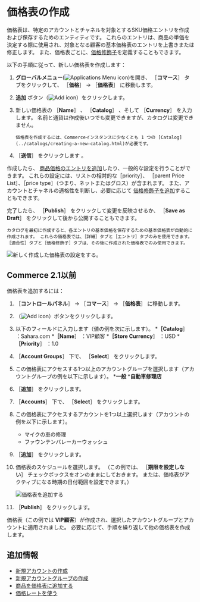 # 価格表の作成

価格表は、特定のアカウントとチャネルを対象とするSKU価格エントリを作成および保存するためのエンティティです。 これらのエントリは、商品の単価を決定する際に使用され、対象となる顧客の基本価格表のエントリを上書きまたは修正します。 また、価格表ごとに、[価格修飾子](./using-price-modifiers.md)を定義することもできます。

以下の手順に従って、新しい価格表を作成します：

1. **グローバルメニュー**(![Applications Menu icon](../images/icon-applications-menu.png))を開き、 ［**コマース**］ タブをクリックして、 ［**価格**］ &rarr; ［**価格表**］ に移動します。

1. **追加** ボタン（![Add icon](../images/icon-add.png)）をクリックします。

1. 新しい価格表の ［**Name**］ 、 ［**Catalog**］ 、そして ［**Currency**］ を入力します。 名前と通貨は作成後いつでも変更できますが、カタログは変更できません。

   ```{note}
   価格表を作成するには、Commerceインスタンスに少なくとも 1 つの [Catalog] (../catalogs/creating-a-new-catalog.html)が必要です。
   ```

1. ［**送信**］ をクリックします 。

作成したら、 [商品価格のエントリを追加](./adding-products-to-a-price-list.md)したり、一般的な設定を行うことができます。 これらの設定には、リストの相対的な［priority］、 ［parent Price List］、［price type］（つまり、ネットまたはグロス）が含まれます。 また、アカウントとチャネルの適格性を判断し、必要に応じて [価格修飾子を追加](./using-price-modifiers.md)することもできます。

完了したら、 ［**Publish**］ をクリックして変更を反映させるか、 ［**Save as Draft**］ をクリックして後から公開することもできます。

```{note}
カタログを最初に作成すると、各エントリの基本価格を保存するための基本価格表が自動的に作成されます。 これらの価格表では、［詳細］タブと［エントリ］タブのみを使用できます。 ［適合性］タブと［価格修飾子］タブは、その後に作成された価格表でのみ使用できます。
```

![新しく作成した価格表の設定をする。](./creating-a-price-list/images/02.png)

## Commerce 2.1以前

価格表を追加するには：

1. ［**コントロールパネル**］ → ［**コマース**］ → ［**価格表**］ に移動します。
1. （![Add icon](../images/icon-add.png)）ボタンをクリックします。
1. 以下のフィールドに入力します（値の例を次に示します）。
    ***［Catalog**］ ：Sahara.com
    ***［Name**］ ：VIP顧客
    ***［Store Currency**］ ：USD
    ***［Priority**］ ：1.0
1. ［**Account Groups**］ 下で、 ［**Select**］ をクリックします。
1. この価格表にアクセスする1つ以上のアカウントグループを選択します（アカウントグループの例を以下に示します）。
    ***一般**
    ***自動車修理店**
1. ［**追加**］ をクリックします。
1. ［**Accounts**］ 下で、 ［**Select**］ をクリックします。
1. この価格表にアクセスするアカウントを1つ以上選択します（アカウントの例を以下に示します）。
    * マイクの車の修理
    * ファウンテンバレーカーウォッシュ
1. ［**追加**］ をクリックします。
1. 価格表のスケジュールを選択します。 （この例では、 ［**期限を設定しない**］ チェックボックスをオンのままにしておきます。 または、価格表がアクティブになる時期の日付範囲を設定できます。）

    ![価格表を追加する](./creating-a-price-list/images/01.png)

1. ［**Publish**］ をクリックします。

価格表（この例では **VIP顧客**）が作成され、選択したアカウントグループとアカウントに適用されました。 必要に応じて、手順を繰り返して他の価格表を作成します。

## 追加情報

* [新規アカウントの作成](../users-and-accounts/account-management/creating-a-new-account.md)
* [新規アカウントグループの作成](../users-and-accounts/account-management/creating-a-new-account-group.md)
* [商品を価格表に追加する](./adding-products-to-a-price-list.md)
* [価格レートを使う](./using-price-tiers.md)
